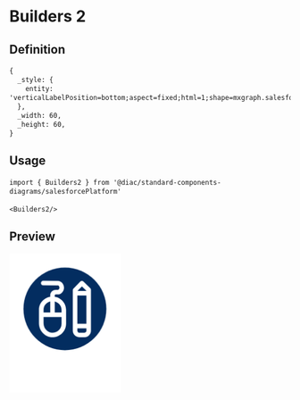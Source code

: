 # Builders 2

## Definition

```
{
  _style: { 
    entity: 'verticalLabelPosition=bottom;aspect=fixed;html=1;shape=mxgraph.salesforce.builders2;',
  },
  _width: 60,
  _height: 60,
}
```

## Usage

```
import { Builders2 } from '@diac/standard-components-diagrams/salesforcePlatform'

<Builders2/>
```

## Preview

<img src="./builders-2.png" width="200"/>
